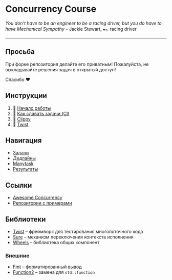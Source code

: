 # Concurrency Course

_You don't have to be an engineer to be a racing driver, but you do have to have Mechanical Sympathy_ – Jackie Stewart, 🏎️ racing driver

---

## Просьба

При форке репозитория делайте его приватным! Пожалуйста, не выкладывайте решения задач в открытый доступ!

Спасибо ❤️

## Инструкции

1) 🏃 [Начало работы](docs/setup.md)
2) 🤖 [Как сдавать задачи (CI)](docs/ci.md)
3) 📎 [Clippy](https://gitlab.com/Lipovsky/clippy/-/blob/master/docs/commands.md)
4) 🧵 [Twist](https://gitlab.com/Lipovsky/twist/-/blob/master/docs/ru/guide.md)

## Навигация

- [Задачи](/tasks)
- [Дедлайны](/deadlines)
- [Manytask](http://concurrency-course.cc)
- [Результаты](https://docs.google.com/spreadsheets/d/1F_CGxFqrpg7X9TjBeVUNJTwduNMzd1M-KwNRCys3ZOQ/edit?usp=sharing)

## Ссылки

- [Awesome Concurrency](https://gitlab.com/Lipovsky/awesome-concurrency)
- [Репозитории с примерами](https://gitlab.com/l2288)

## Библиотеки

- [Twist](https://gitlab.com/Lipovsky/twist) – фреймворк для тестирования многопоточного кода
- [Sure](https://gitlab.com/Lipovsky/sure) – механизм переключения контекста исполнения
- [Wheels](https://gitlab.com/Lipovsky/wheels) – библиотека общих компонент

### Внешние

- [Fmt](https://github.com/fmtlib/fmt) – форматированный вывод
- [Function2](https://github.com/Naios/function2) – замена для `std::function`
